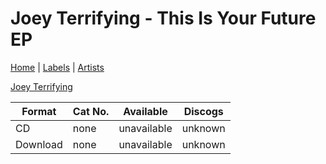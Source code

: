 # Joey Terrifying - This Is Your Future EP

[Home](../index.md) | [Labels](../labels.md) | [Artists](../artists.md)

[Joey Terrifying](../artists/joey-terrifying.md)

| Format | Cat No. | Available | Discogs |
|---|---|---|---|
| CD | none | unavailable | unknown |
| Download | none | unavailable | unknown |